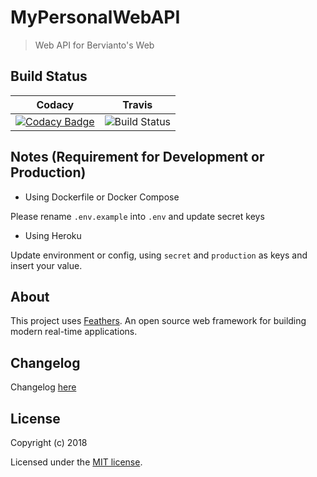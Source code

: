 # MyPersonalWebAPI

> Web API for Bervianto&#39;s Web

## Build Status

| Codacy | Travis |
|:------:|:------:|
| [![Codacy Badge](https://api.codacy.com/project/badge/Grade/a5f20a7ca388403f984c327e380826e2)](https://app.codacy.com/app/berviantoleo/MyPersonalWebAPI?utm_source=github.com&utm_medium=referral&utm_content=bervProject/MyPersonalWebAPI&utm_campaign=Badge_Grade_Settings) | ![Build Status](https://travis-ci.org/bervProject/MyPersonalWebAPI.svg?branch=master) |

## Notes (Requirement for Development or Production)

- Using Dockerfile or Docker Compose

Please rename `.env.example` into `.env` and update secret keys

- Using Heroku

Update environment or config, using `secret` and `production` as keys and insert your value.

## About

This project uses [Feathers](http://feathersjs.com). An open source web framework for building modern real-time applications.

## Changelog

Changelog [here](CHANGELOG.md)

## License

Copyright (c) 2018

Licensed under the [MIT license](LICENSE).
